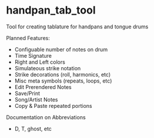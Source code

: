 # handpan_tab_tool
Tool for creating tablature for handpans and tongue drums

Planned Features:
* Configuable number of notes on drum
* Time Signature
* Right and Left colors
* Simulateous strike notation
* Strike decorations (roll, harmonics, etc)
* Misc meta symbols (repeats, loops, etc)
* Edit Prerendered Notes
* Save/Print
* Song/Artist Notes
* Copy & Paste repeated portions

Documentation on Abbreviations
* D, T, ghost, etc


